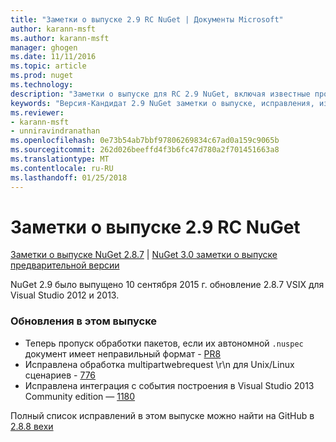 ```yaml
---
title: "Заметки о выпуске 2.9 RC NuGet | Документы Microsoft"
author: karann-msft
ms.author: karann-msft
manager: ghogen
ms.date: 11/11/2016
ms.topic: article
ms.prod: nuget
ms.technology: 
description: "Заметки о выпуске для RC 2.9 NuGet, включая известные проблемы, исправленные ошибки, добавленные функции и DCR."
keywords: "Версия-Кандидат 2.9 NuGet заметки о выпуске, исправления, известными проблемами, добавлены функции, DCR"
ms.reviewer:
- karann-msft
- unniravindranathan
ms.openlocfilehash: 0e73b54ab7bbf97806269834c67ad0a159c9065b
ms.sourcegitcommit: 262d026beeffd4f3b6fc47d780a2f701451663a8
ms.translationtype: MT
ms.contentlocale: ru-RU
ms.lasthandoff: 01/25/2018
---
```

# <a name="nuget-29-rc-release-notes"></a>Заметки о выпуске 2.9 RC NuGet

[Заметки о выпуске NuGet 2.8.7](../release-notes/nuget-2.8.7.md) | [NuGet 3.0 заметки о выпуске предварительной версии](../release-notes/nuget-3.0-preview.md)

NuGet 2.9 было выпущено 10 сентября 2015 г. обновление 2.8.7 VSIX для Visual Studio 2012 и 2013.

### <a name="updates-in-this-release"></a>Обновления в этом выпуске

* Теперь пропуск обработки пакетов, если их автономной `.nuspec` документ имеет неправильный формат - [PR8](https://github.com/NuGet/NuGet2/pull/8)
* Исправлена обработка multipartwebrequest \r\n для Unix/Linux сценариев - [776](https://github.com/NuGet/Home/issues/776)
* Исправлена интеграция с события построения в Visual Studio 2013 Community edition — [1180](https://github.com/NuGet/Home/issues/1180)


Полный список исправлений в этом выпуске можно найти на GitHub в [2.8.8 вехи](https://github.com/NuGet/Home/issues?q=milestone%3A2.8.8+is%3Aclosed)
